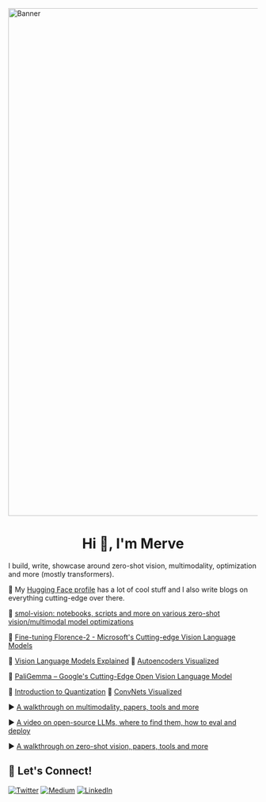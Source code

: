 <img width="1024" alt="Banner" src="https://i.pinimg.com/originals/ff/e3/35/ffe3357756efc9d275d9bd299bf56339.jpg">


<h1 align="center">Hi 👋, I'm Merve</h1>

I build, write, showcase around zero-shot vision, multimodality, optimization and more (mostly transformers). 

🤗 My [Hugging Face profile](https://huggingface.co/merve) has a lot of cool stuff and I also write blogs on everything cutting-edge over there. 

🌱 [smol-vision: notebooks, scripts and more on various zero-shot vision/multimodal model optimizations](https://github.com/merveenoyan/smol-vision)

🔖 [Fine-tuning Florence-2 - Microsoft's Cutting-edge Vision Language Models](https://huggingface.co/blog/finetune-florence2)

🔖 [Vision Language Models Explained](https://huggingface.co/blog/vlms)          🔖 [Autoencoders Visualized](https://merveenoyan.medium.com/complete-guide-on-deep-learning-architectures-part-2-autoencoders-293351bbe027)

🔖 [PaliGemma – Google's Cutting-Edge Open Vision Language Model](https://huggingface.co/blog/paligemma)

🔖 [Introduction to Quantization](https://huggingface.co/blog/merve/quantization)          🔖 [ConvNets Visualized](https://merveenoyan.medium.com/complete-guide-on-deep-learning-architectures-chapter-1-on-convnets-1d3e8086978d)

▶️ [A walkthrough on multimodality, papers, tools and more](https://www.youtube.com/watch?v=IoGaGfU1CIg)

▶️ [A video on open-source LLMs, where to find them, how to eval and deploy](https://www.youtube.com/watch?v=e9gNEAlsOvU)

▶️ [A walkthrough on zero-shot vision, papers, tools and more](https://www.youtube.com/watch?v=BnM-S50P_so)


## 🔗 Let's Connect!
<a href="https://twitter.com/mervenoyann" target="_blank"><img alt="Twitter" src="https://img.shields.io/badge/twitter-%231DA1F2.svg?&style=for-the-badge&logo=twitter&logoColor=white" /></a>
<a href="https://medium.com/@merveenoyan" target="_blank"><img alt="Medium" src="https://img.shields.io/badge/medium-%2312100E.svg?&style=for-the-badge&logo=medium&logoColor=white" /></a>
<a href="https://www.linkedin.com/in/merve-noyan-28b1a113a/" target="_blank"><img alt="LinkedIn" src="https://img.shields.io/badge/linkedin-%230077B5.svg?&style=for-the-badge&logo=linkedin&logoColor=white" /></a>
